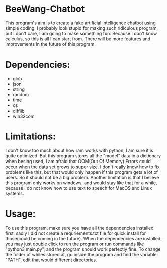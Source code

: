 # BeeWang-Chatbot
This program's aim is to create a fake artificial intelligence chatbot using simple coding. I probably look stupid for making such ridiculous program, but I don't care, I am going to make something fun. Because I don't know calculus, so this is all I can start from. There will be more features and improvements in the future of this program.
# Dependencies:
 - glob 
 - json
 - string 
 - random 
 - time 
 - os
 - difflib
 - win32com
# Limitations:
I don't know too much about how ram works with python, I am sure it is quite optimized. But this program stores all the "model" data in a dictionary when besing used, I am afraid that OOM(Out Of Memory) Errors could occur when the data set grows to super size. I don't really know how to fix problems like this, but that would only happen if this program gets a lot of users. So it should not be a big problem.
Another limitation is that I believe this program only works on windows, and would stay like that for a while, because I do not know how to use text to speech for MacOS and Linux systems.
# Usage:
To use this program, make sure you have all the dependencies installed first, sadly I did not create a requriements.txt file for quick install for those(could be coming in the future). When the dependencies are installed, you may just double click to run the program or run commands like "python3 main.py", and the program should work perfectly fine. 
To change the folder of whiles stored at, go inside the program and find the variable: "PATH", edit that would different directories.
